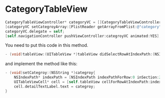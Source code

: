 # CategoryTableView


```ObjectiveC
CategoryTableViewController* categoryVC = [[CategoryTableViewController alloc]init];
[categoryVC setCategroyArray:[PlistReader getArrayFromPlist:@"category"]];
categoryVC.delegate = self;
[self.navigationController pushViewController:categroyVC animated:YES];
```

You need to put this code in this method.

```ObjectiveC
- (void)tableView:(UITableView *)tableView didSelectRowAtIndexPath:(NSIndexPath *)indexPath
```

and implement the method like this:

```ObjectiveC
- (void)setCategroy:(NSString *)categroy{
    NSIndexPath* indexPath = [NSIndexPath indexPathForRow:0 inSection:2];
    UITableViewCell* cell = [self.tableView cellForRowAtIndexPath:indexPath];
    cell.detailTextLabel.text = categroy;
}
```



